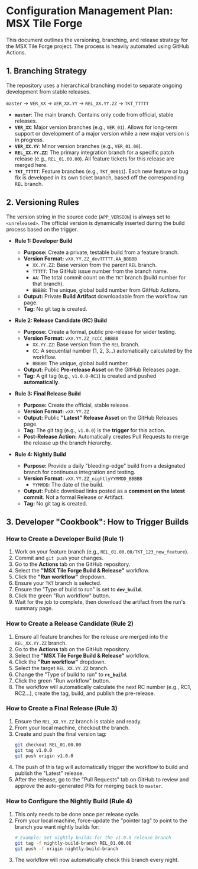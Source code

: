 # Configuration Management Plan: MSX Tile Forge

This document outlines the versioning, branching, and release strategy for the MSX Tile Forge project. The process is heavily automated using GitHub Actions.

## 1. Branching Strategy

The repository uses a hierarchical branching model to separate ongoing development from stable releases.

`master` -> `VER_XX` -> `VER_XX.YY` -> `REL_XX.YY.ZZ` -> `TKT_TTTTT`

-   **`master`**: The main branch. Contains only code from official, stable releases.
-   **`VER_XX`**: Major version branches (e.g., `VER_01`). Allows for long-term support or development of a major version while a new major version is in progress.
-   **`VER_XX.YY`**: Minor version branches (e.g., `VER_01.00`).
-   **`REL_XX.YY.ZZ`**: The primary integration branch for a specific patch release (e.g., `REL_01.00.00`). All feature tickets for this release are merged here.
-   **`TKT_TTTTT`**: Feature branches (e.g., `TKT_00011`). Each new feature or bug fix is developed in its own ticket branch, based off the corresponding `REL` branch.

## 2. Versioning Rules

The version string in the source code (`APP_VERSION`) is always set to `<unreleased>`. The official version is dynamically inserted during the build process based on the trigger.

-   **Rule 1: Developer Build**
    -   **Purpose:** Create a private, testable build from a feature branch.
    -   **Version Format:** `vXX.YY.ZZ_devTTTTT.AA_BBBBB`
        -   `XX.YY.ZZ`: Base version from the parent `REL` branch.
        -   `TTTTT`: The GitHub issue number from the branch name.
        -   `AA`: The total commit count on the `TKT` branch (build number for that branch).
        -   `BBBBB`: The unique, global build number from GitHub Actions.
    -   **Output:** Private **Build Artifact** downloadable from the workflow run page.
    -   **Tag:** No git tag is created.

-   **Rule 2: Release Candidate (RC) Build**
    -   **Purpose:** Create a formal, public pre-release for wider testing.
    -   **Version Format:** `vXX.YY.ZZ_rcCC_BBBBB`
        -   `XX.YY.ZZ`: Base version from the `REL` branch.
        -   `CC`: A sequential number (1, 2, 3...) automatically calculated by the workflow.
        -   `BBBBB`: The unique, global build number.
    -   **Output:** Public **Pre-release Asset** on the GitHub Releases page.
    -   **Tag:** A git tag (e.g., `v1.0.0-RC1`) is created and pushed **automatically**.

-   **Rule 3: Final Release Build**
    -   **Purpose:** Create the official, stable release.
    -   **Version Format:** `vXX.YY.ZZ`
    -   **Output:** Public **"Latest" Release Asset** on the GitHub Releases page.
    -   **Tag:** The git tag (e.g., `v1.0.0`) is the **trigger** for this action.
    -   **Post-Release Action:** Automatically creates Pull Requests to merge the release up the branch hierarchy.

-   **Rule 4: Nightly Build**
    -   **Purpose:** Provide a daily "bleeding-edge" build from a designated branch for continuous integration and testing.
    -   **Version Format:** `vXX.YY.ZZ_nightlyYYMMDD_BBBBB`
        -   `YYMMDD`: The date of the build.
    -   **Output:** Public download links posted as a **comment on the latest commit**. Not a formal Release or Artifact.
    -   **Tag:** No git tag is created.

## 3. Developer "Cookbook": How to Trigger Builds

### How to Create a Developer Build (Rule 1)
1.  Work on your feature branch (e.g., `REL_01.00.00/TKT_123_new_feature`).
2.  Commit and `git push` your changes.
3.  Go to the **Actions** tab on the GitHub repository.
4.  Select the **"MSX Tile Forge Build & Release"** workflow.
5.  Click the **"Run workflow"** dropdown.
6.  Ensure your `TKT` branch is selected.
7.  Ensure the "Type of build to run" is set to **`dev_build`**.
8.  Click the green "Run workflow" button.
9.  Wait for the job to complete, then download the artifact from the run's summary page.

### How to Create a Release Candidate (Rule 2)
1.  Ensure all feature branches for the release are merged into the `REL_XX.YY.ZZ` branch.
2.  Go to the **Actions** tab on the GitHub repository.
3.  Select the **"MSX Tile Forge Build & Release"** workflow.
4.  Click the **"Run workflow"** dropdown.
5.  Select the target `REL_XX.YY.ZZ` branch.
6.  Change the "Type of build to run" to **`rc_build`**.
7.  Click the green "Run workflow" button.
8.  The workflow will automatically calculate the next RC number (e.g., RC1, RC2...), create the tag, build, and publish the pre-release.

### How to Create a Final Release (Rule 3)
1.  Ensure the `REL_XX.YY.ZZ` branch is stable and ready.
2.  From your local machine, checkout the branch.
3.  Create and push the final version tag:
    ```bash
    git checkout REL_01.00.00
    git tag v1.0.0
    git push origin v1.0.0
    ```
4.  The push of this tag will automatically trigger the workflow to build and publish the "Latest" release.
5.  After the release, go to the "Pull Requests" tab on GitHub to review and approve the auto-generated PRs for merging back to `master`.

### How to Configure the Nightly Build (Rule 4)
1.  This only needs to be done once per release cycle.
2.  From your local machine, force-update the "pointer tag" to point to the branch you want nightly builds for:
    ```bash
    # Example: Set nightly builds for the v1.0.0 release branch
    git tag -f nightly-build-branch REL_01.00.00
    git push -f origin nightly-build-branch
    ```
3.  The workflow will now automatically check this branch every night.
